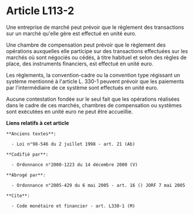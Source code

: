 # Article L113-2

Une entreprise de marché peut prévoir que le règlement des transactions sur un marché qu'elle gère est effectué en unité
euro.

Une chambre de compensation peut prévoir que le règlement des opérations auxquelles elle participe sur des transactions
effectuées sur les marchés où sont négociés ou cédés, à titre habituel et selon des règles de place, des instruments
financiers, est effectué en unité euro.

Les règlements, la convention-cadre ou la convention type régissant un système mentionné à l'article L. 330-1 peuvent prévoir
que les paiements par l'intermédiaire de ce système sont effectués en unité euro.

Aucune contestation fondée sur le seul fait que les opérations réalisées dans le cadre de ces marchés, chambres de
compensation ou systèmes sont exécutées en unité euro ne peut être accueillie.

**Liens relatifs à cet article**

	**Anciens textes**:

	  - Loi n°98-546 du 2 juillet 1998 - art. 21 (Ab)

	**Codifié par**:

	  - Ordonnance n°2000-1223 du 14 décembre 2000 (V)

	**Abrogé par**:

	  - Ordonnance n°2005-429 du 6 mai 2005 - art. 16 () JORF 7 mai 2005

	**Cite**:

	  - Code monétaire et financier - art. L330-1 (M)
